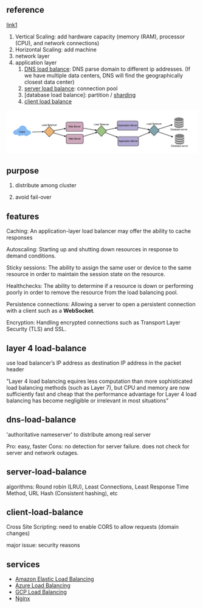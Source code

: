 ## reference

[link1](https://charlieinden.github.io/System-Design/2018-06-09_System-Design--Chapter-3--Load-Balancing-e1c89148e37.html)


1. Vertical Scaling: add hardware capacity (memory (RAM), processor (CPU), and network connections)
2. Horizontal Scaling: add machine 
3. network layer
4. application layer
    1) [DNS load balance](#dns-load-balance): DNS parse domain to different ip addresses. (If we have multiple data centers, DNS will find the geographically closest data center)
    2) [server load balance](#server-load-balance): connection pool
    3) [database load balance]: partition / [sharding](sharding.md)
    4) [client load balance](#client-load-balance)


![load-balancer](pics/load-balancer.png)

## purpose
1. distribute among cluster

2. avoid fail-over


## features 

Caching: An application-layer load balancer may offer the ability to cache responses


Autoscaling: Starting up and shutting down resources in response to demand conditions.

Sticky sessions: The ability to assign the same user or device to the same resource in order to maintain the session state on the resource.

Healthchecks: The ability to determine if a resource is down or performing poorly in order to remove the resource from the load balancing pool.

Persistence connections: Allowing a server to open a persistent connection with a client such as a **WebSocket**.

Encryption: Handling encrypted connections such as Transport Layer Security (TLS) and SSL.



## layer 4 load-balance
use  load balancer’s IP address as destination IP address  in the packet header

"Layer 4 load balancing equires less computation than more sophisticated load balancing methods (such as Layer 7), but CPU and memory are now sufficiently fast and cheap that the performance advantage for Layer 4 load balancing has become negligible or irrelevant in most situations"


## dns-load-balance
'authoritative nameserver' to distribute among real server

Pro: easy, faster
Cons:  no detection for server failure.  does not check for server and network outages.


## server-load-balance

algorithms: 
Round robin (LRU), Least Connections,  Least Response Time Method,  URL Hash (Consistent hashing),  etc


## client-load-balance
Cross Site Scripting: need to enable CORS to allow requests (domain changes)

major issue: security reasons


## services 


- [Amazon Elastic Load Balancing](https://aws.amazon.com/elasticloadbalancing)
- [Azure Load Balancing](https://azure.microsoft.com/en-in/services/load-balancer)
- [GCP Load Balancing](https://cloud.google.com/load-balancing)
- [Nginx](https://www.nginx.com)
